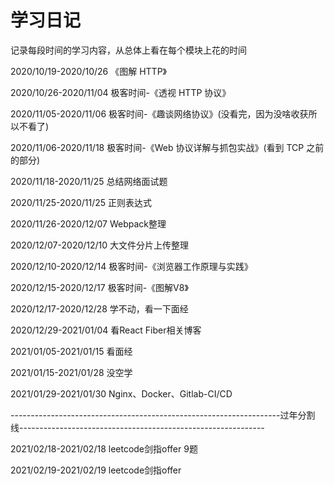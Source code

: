 # 学习日记

记录每段时间的学习内容，从总体上看在每个模块上花的时间

2020/10/19-2020/10/26    			        《图解 HTTP》

2020/10/26-2020/11/04				 极客时间-《透视 HTTP 协议》

2020/11/05-2020/11/06 				 极客时间-《趣谈网络协议》(没看完，因为没啥收获所以不看了)

2020/11/06-2020/11/18 				 极客时间-《Web 协议详解与抓包实战》(看到 TCP 之前的部分)

2020/11/18-2020/11/25 				 总结网络面试题

2020/11/25-2020/11/25     			         正则表达式

2020/11/26-2020/12/07                               Webpack整理

2020/12/07-2020/12/10                               大文件分片上传整理

2020/12/10-2020/12/14                               极客时间-《浏览器工作原理与实践》

2020/12/15-2020/12/17                               极客时间-《图解V8》

2020/12/17-2020/12/28                               学不动，看一下面经

2020/12/29-2021/01/04                               看React Fiber相关博客

2021/01/05-2021/01/15                               看面经

2021/01/15-2021/01/28                               没空学

2021/01/29-2021/01/30                               Nginx、Docker、Gitlab-CI/CD

-------------------------------------------------------------------过年分割线-------------------------------------------------------------

2021/02/18-2021/02/18                                         leetcode剑指offer    9题

2021/02/19-2021/02/19                                         leetcode剑指offer    